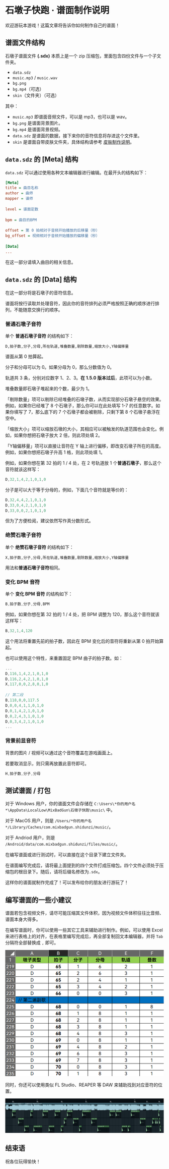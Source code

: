 # 石墩子快跑 · 谱面制作说明
欢迎游玩本游戏！这篇文章将告诉你如何制作自己的谱面！

## 谱面文件结构
石墩子谱面文件 **(.sdx)** 本质上是一个 zip 压缩包，里面包含四份文件与一个子文件夹。
* ```data.sdz```
* ```music.mp3``` / ```music.wav```
* ```bg.png```
* ```bg.mp4```（可选）
* ```skin```（文件夹）（可选）

其中：
* ```music.mp3``` 即谱面音频文件，可以是 mp3，也可以是 wav。
* ```bg.png``` 是谱面背景图片。
* ```bg.mp4``` 是谱面背景视频。
* ```data.sdz``` 是谱面的数据，接下来你的音符信息将存进这个文件里。
* ```skin``` 是谱面自带皮肤文件夹，具体结构请参考 [皮肤制作说明](./Shidunzi/Skin.md)。

## ```data.sdz``` 的 [Meta] 结构
```data.sdz``` 可以通过使用各种文本编辑器进行编辑。在最开头的结构如下：
```ini
[Meta]
title = 曲目名称
author = 曲师
mapper = 谱师

level = 谱面定数

bpm = 曲目的BPM

offset = 第 0 拍相对于音频开始播放的后移量（秒）
bg_offset = 视频相对于音频开始播放的偏移量（秒）

[Data]
...
```
在这一部分请填入曲目的相关信息。

## ```data.sdz``` 的 [Data] 结构
在这一部分将是石墩子的音符信息。

谱面将按行读取并处理音符，因此你的音符排列必须严格按照正确的顺序进行排列，不能随意交换行的顺序。
### 普通石墩子音符
单个 **普通石墩子音符** 的结构如下：
```
D,拍子数,分子,分母,所在轨道,堆叠数量,剔除数量,缩放大小,Y轴偏移量
```
谱面从第 0 拍算起。

分子和分母可以为 0。如果分母为 0，那么分数值为 0。

轨道共 3 条，分别对应数字 1、2、3。**在 1.5.0 版本过后**，此项可以为小数。

堆叠数量即石墩子堆起来的个数，最少为 1。

「剔除数量」项可以剔除已经堆叠的石墩子数，从而实现部分石墩子悬空的效果。例如，如果你已经堆了 8 个石墩子，那么你可以在此处填写 1-7 的任意数字。如果你填写了 7，那么底下的 7 个石墩子都会被剔除，只剩下第 8 个石墩子悬浮在空中。

「缩放大小」项可以缩放石墩的大小，其相应可以被触发的轨道范围也会变化。例如，如果你想把石墩子放大 2 倍，则此项处填 2。

「Y轴偏移量」项可以直接让音符在 Y 轴上进行偏移，即改变石墩子所在的高度。例如，如果你想把石墩子升高 1 格，则此项处填 1。

例如，如果你想在第 32 拍的 1 / 4 处，在 2 号轨道放 1 个**普通石墩子**，那么这个音符就该这样写：
```javascript
D,32,1,4,2,1,0,1,0
```

分子是可以大于等于分母的，例如，下面几个音符就是等价的：
```javascript
D,32,4,4,2,1,0,1,0
D,33,0,4,2,1,0,1,0
D,33,0,0,2,1,0,1,0
```
但为了方便检阅，建议依然写作真分数形式。
### 绝赞石墩子音符
单个 **绝赞石墩子音符** 的结构如下：
```
X,拍子数,分子,分母,所在轨道,堆叠数量,剔除数量,缩放大小,Y轴偏移量
```
用法和**普通石墩子音符**相同。
### 变化 BPM 音符
单个 **变化 BPM 音符** 的结构如下：
```javascript
B,拍子数,分子,分母,BPM
```
例如，如果你想在第 32 拍的 1 / 4 处，把 BPM 调整为 120，那么这个音符就该这样写：
```javascript
B,32,1,4,120
```
这个用法将重置先前的拍子数，因此在 BPM 变化后的音符将重新从第 0 拍开始算起。

也可以使用这个特性，来重置固定 BPM 曲子的拍子数。如：
```javascript
...
D,116,1,4,2,1,0,1,0
D,116,2,4,2,1,0,1,0
X,117,0,0,2,8,0,1,0

// 第二段
B,118,0,0,117.5
D,0,0,4,1,1,0,1,0
D,0,1,4,2,1,0,1,0
D,0,2,4,3,1,0,1,0
D,0,3,4,2,1,0,1,0
...
```

### 背景前显音符
背景的图片 / 视频可以通过这个音符覆盖在游戏画面上。

若要取消显示，则只需再放置此音符即可。

```javascript
H,拍子数,分子,分母
```

## 测试谱面 / 打包
对于 Windows 用户，你的谱面文件会存储在 ```C:\Users\*你的用户名*\AppData\LocalLow\MixBadGun\石墩子快跑\music\``` 中。

对于 MacOS 用户，则是 ```/Users/*你的用户名*/Library/Caches/com.mixbadgun.shidunzi/music/```。

对于 Andriod 用户，则是 ```/Android/data/com.mixbadgun.shidunzi/files/music/```。

在编写谱面或进行测试时，可以直接在这个目录下建立文件夹。

在谱面编写完成后，请将最上面提到的四个文件打成压缩包。四个文件必须处于压缩包的根目录下。随后，请将后缀名修改为```.sdx```。

这样你的谱面就制作完成了！可以发布给你的朋友进行游玩了！

## 编写谱面的一些小建议

谱面若包含视频文件，请尽可能压缩其文件体积，因为视频文件体积往往比音频、谱面本身大得多。

在编写谱面时，你可以使用一些其它工具来辅助进行制作。例如，可以使用 Excel 来进行表格上的对齐，在表格里编写完成后，再全部复制回文本编辑器，并将 ```Tab``` 分隔符全部替换成 ```,``` 即可。

![表格辅助制作的示例图片](./image/image.png)

同时，你还可以使用类似 FL Studio、REAPER 等 DAW 来辅助找到对应音符的位置。

![DAW 辅助制作的示例图片](./image/image2.png)

## 结束语

祝各位玩得愉快！
